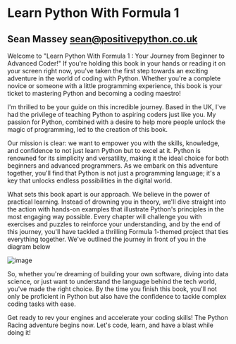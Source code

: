 # Learn Python With Formula 1
## Sean Massey sean@positivepython.co.uk

Welcome to "Learn Python With Formula 1 : Your Journey from Beginner to Advanced Coder!" If you're holding this book in your hands or reading it on your screen right now, you've taken the first step towards an exciting adventure in the world of coding with Python. Whether you're a complete novice or someone with a little programming experience, this book is your ticket to mastering Python and becoming a coding maestro!

I'm thrilled to be your guide on this incredible journey. Based in the UK, I've had the privilege of teaching Python to aspiring coders just like you. My passion for Python, combined with a desire to help more people unlock the magic of programming, led to the creation of this book.

Our mission is clear: we want to empower you with the skills, knowledge, and confidence to not just learn Python but to excel at it. Python is renowned for its simplicity and versatility, making it the ideal choice for both beginners and advanced programmers. As we embark on this adventure together, you'll find that Python is not just a programming language; it's a key that unlocks endless possibilities in the digital world.

What sets this book apart is our approach. We believe in the power of practical learning. Instead of drowning you in theory, we'll dive straight into the action with hands-on examples that illustrate Python's principles in the most engaging way possible. Every chapter will challenge you with exercises and puzzles to reinforce your understanding, and by the end of this journey, you'll have tackled a thrilling Formula 1-themed project that ties everything together.  We've outlined the journey in front of you in the diagram below

![image](https://github.com/PositivePython42/learn_python_with_formula1/assets/143272464/5ad9eb7c-55be-4afc-88bb-f7501a107e24)

So, whether you're dreaming of building your own software, diving into data science, or just want to understand the language behind the tech world, you've made the right choice. By the time you finish this book, you'll not only be proficient in Python but also have the confidence to tackle complex coding tasks with ease.

Get ready to rev your engines and accelerate your coding skills! The Python Racing adventure begins now. Let's code, learn, and have a blast while doing it!
